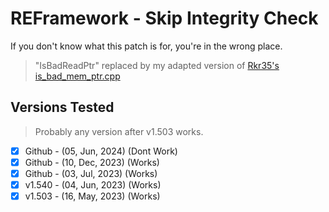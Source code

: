 # REFramework - Skip Integrity Check

If you don't know what this patch is for, you're in the wrong place.

> "IsBadReadPtr" replaced by my adapted version of [Rkr35's is_bad_mem_ptr.cpp](https://gist.github.com/rkr35/79264c540856849a4cfa7f9edcbc493e)


## Versions Tested

> Probably any version after v1.503 works.

- [x] Github - (05, Jun, 2024) (Dont Work)
- [x] Github - (10, Dec, 2023) (Works)
- [x] Github - (03, Jul, 2023) (Works)
- [x] v1.540 - (04, Jun, 2023) (Works)
- [x] v1.503 - (16, May, 2023) (Works)
